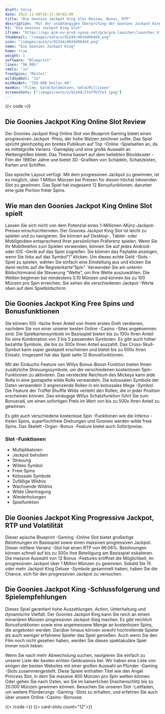```yaml
---
draft: false
date: 2022-11-09T16:17:38+03:00
title: "Die Goonies Jackpot King Slot Review, Bonus, RTP"
description: "Mit der unabhängigen Überprüfung der Goonies Jackpot King Slot aus Blueprint Gaming können Sie kostenlos oder echtes Geld spielen und hier einen Bonus erhalten!"
h1: "Die Goonies Jackpot King Slot"
iframe: "https://ogs-gcm-eu-prod.nyxop.net/gcm/gcm-launcher/launcher.html?gameUrl=https%3A%2F%2Fnyxmaltargs.blueprintgaming.com%2Floader%2F%3Fenvid%3Deur&gameid=BP_TheGooniesJK&operatorid=405&currency=EUR&lang=en-us&mode=demo&device=desktop"
thumbnail: "/images/auto/o/91244/d634d964d4.png"
icon: "/images/auto/o/91244/d634d964d4.png"
name: "Die Goonies Jackpot King"
home: true
weight: 1
software: "Blueprint"
lines: "96.06%"
reels: "Ja"
freeSpins: "Mittel"
wildSymbol: "Ja"
minMaxBet: "250.000 Dollar.00"
maxWin: "Filme, Gold/Goldmünzen, Geld/Millionen"
screenshots: ["/images/auto/o/91249/2feffb77e3.jpeg"]
---
```


{{< code >}}<h2>Die Goonies Jackpot King Online Slot Review</h2><p>Der Goonies Jackpot King Online Slot von Blueprint Gaming bietet einen progressiven Jackpot -Preis, der hohe Walzen zeichnen sollte. Das Spiel spricht gleichzeitig ein breites Publikum auf Top -Online -Spielseiten an, da es mittelgroße Varianz -Gameplay und eine große Auswahl an Wettengrößen bietet. Das Thema basiert auf dem beliebten Blockbuster -Film der 1980er Jahre und bietet 3D -Grafiken von Schädeln, Schatzkisten, Karten und Schiffen.</p><p>Das epische Layout verfügt. Mit dem progressiven Jackpot zu gewinnen, ist es möglich, über 1 Million Münzen bei Preisen für diesen höchst lohnenden Slot zu gewinnen. Das Spiel hat insgesamt 12 Bonusfunktionen, darunter eine gute Portion freier Spins.</p><h2>Wie man den Goonies Jackpot King Online Slot spielt</h2><p>Lassen Sie sich nicht von dem Potenzial eines 1-Millionen-Münz-Jackpot-Preises einschüchternden. Der Goonies Jackpot King Slot ist leicht zu spielen und zu navigieren. Sie können auf Desktop-, Tablet- oder Mobilgeräten entsprechend Ihrer persönlichen Präferenz spielen. Wenn Sie Ihr Mobiltelefon zum Spielen verwenden, können Sie auf jedes Android- oder iOS -Gerät auf das Spiel zugreifen. Sie können das Paytable anzeigen, wenn Sie links auf das Symbol"I" klicken. Um dieses echte Geld -Slots -Spiel zu spielen, wählen Sie einfach eine Einstellung aus und klicken Sie dann rechts auf die Registerkarte"Spin". Verwenden Sie am unteren Bildschirmrand die Steuerung "Wette", um Ihre Wette auszuwählen. Die Wetten beginnen bei mindestens 0.10 Münzen und können bis zu 100 Münzen pro Spin erreichen. Sie sehen die verschiedenen Jackpot -Werte oben auf dem Spielbildschirm.</p><h2>Die Goonies Jackpot King Free Spins und Bonusfunktionen</h2><p>Sie können 100 -fache Ihren Anteil von Ihrem ersten Dreh verdienen, nachdem Sie von einer unserer besten Online -Casino -Sites angekommen sind. Die Spielkartensymbole im Basisspiel bieten bis zu 100x Ihren Anteil für eine Kombination von 3 bis 5 passenden Symbolen. Es gibt auch höher bezahlte Symbole, die bis zu 300x Ihren Anteil auszahlt. Das Cross-Skull-Symbol kann super gestapelt erscheinen und bietet bis zu 500x Ihren Einsatz. Insgesamt hat das Spiel satte 12 Bonusfunktionen.</p><p>Mit der Einäuchs-Feature von Willys Bonus-Boost-Funktion bieten Ihnen zusätzliche Streuungssymbole, um die verschiedenen kostenlosen Spin-Funktionen zu aktivieren. Das versteckte Reichtum des Mickeys kann jede Rolle in eine gestapelte wilde Rolle verwandeln. Die kolossalen Symbole der Daten verwandeln 3 angrenzende Rollen in ein kolossales Mega -Symbol. Die Feature der Trüffel Shuffle Wilds verleiht den Rollen, die in jeder Position erscheinen können. Das einäugige Willys Schatzfunktion führt Sie zum Bonusrad, um einen sofortigen Preis im Wert von bis zu 500x Ihren Anteil zu gewinnen.</p><p>Es gibt auch verschiedene kostenlose Spin -Funktionen wie die Inferno -freien Spins, superfischfreie Drehungen und Goonies werden wilde freie Spins. Das Skelett -Organ -Bonus -Feature bietet auch Sofortpreise.</p><h3>
Slot -Funktionen</h3><ul>
<li></span>
Multiplikatoren</li>
<li></span>
Jackpot behoben</li>
<li></span>
Streuung</li>
<li></span>
Wildes Symbol</li>
<li></span>
Freie Spins</li>
<li></span>
Kolossale Symbole</li>
<li></span>
Zufällige Wildnis</li>
<li></span>
Wachsende Wildnis</li>
<li></span>
Wilde Übertragung</li>
<li></span>
Wiederholungen</li>
<li></span>
Spielfunktion</li></ul><h2>Die Goonies Jackpot King Progressive Jackpot, RTP und Volatilität</h2><p>Dieser epische Blueprint -Gaming -Online Slot bietet großartige Belohnungen im Basisspiel sowie einen massiven progressiven Jackpot. Dieser mittlere Varianz -Slot hat einen RTP von 96.06%. Belohnungen können schnell auf bis zu 500x Ihre Beteiligung am Basisspiel eskalieren. Die massive Auswahl von 12 Bonus -Features eröffnet die Möglichkeit, im progressiven Jackpot über 1 Million Münzen zu gewinnen. Sobald Sie 15 oder mehr Jackpot King Deluxe -Symbole gesammelt haben, haben Sie die Chance, sich für den progressiven Jackpot zu versuchen.</p><h2>Die Goonies Jackpot King -Schlussfolgerung und Spielempfehlungen</h2><p>Dieses Spiel garantiert hohe Auszahlungen, Action, Unterhaltung und dynamische Vielfalt. Der Goonies Jackpot King kann Sie reich an einem minariären Münzen progressiven Jackpot-Sieg machen. Es gibt reichlich Bonusfunktionen sowie eine angemessene Menge an kostenlosen Spins, die angeboten werden. Darüber hinaus können sowohl hochrollende Spieler als auch weniger erfahrene Spieler das Spiel genießen. Auch wenn Sie den Film noch nicht gesehen haben, werden Sie dieses spektakuläre Spiel immer noch lieben.</p><p>Wenn Sie nach mehr Abwechslung suchen, navigieren Sie einfach zu unserer Liste der besten echten Geldcasinos bei. Wir haben eine Liste von einigen der besten Websites mit einer großen Auswahl an Plünder -Gaming -Slots zusammengestellt. Diese Spiele enthalten Titel wie den Angel Princess Slot, in dem Sie massive 400 Münzen pro Spin wetten können. Oder gehen Sie nach Osten, wo Sie im kaiserlichen Drachenschlitz bis zu 20.000 Münzen gewinnen können. Besuchen Sie unseren Slot -Leitfaden, um weitere Plünderungs -Gaming -Slots zu erhalten, und erfahren Sie auch über unsere Online -Casino -Bonusse.</p>{{< /code >}}
{{< card-slots count="12">}}